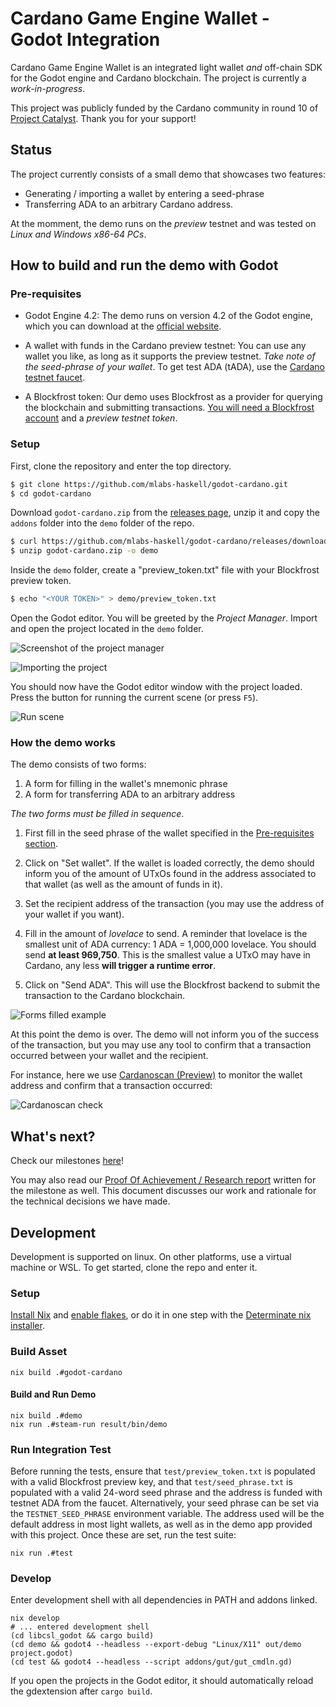 # Cardano Game Engine Wallet - Godot Integration

Cardano Game Engine Wallet is an integrated light wallet *and* off-chain SDK for
the Godot engine and Cardano blockchain. The project is currently a *work-in-progress*.

This project was publicly funded by the Cardano community in round 10 of [Project Catalyst](https://projectcatalyst.io/funds/10/f10-developer-ecosystem-the-evolution/mlabs-cardano-game-engine-wallet-godot-integration). Thank you for your support!

## Status

The project currently consists of a small demo that showcases two features:

* Generating / importing a wallet by entering a seed-phrase
* Transferring ADA to an arbitrary Cardano address.

At the momment, the demo runs on the *preview* testnet and was tested on
*Linux and Windows x86-64 PCs*.

## How to build and run the demo with Godot

### Pre-requisites

* Godot Engine 4.2: The demo runs on version 4.2 of the Godot engine, which you
  can download at the [official website](https://godotengine.org/).

* A wallet with funds in the Cardano preview testnet: You can use any wallet you like, as
  long as it supports the preview testnet. *Take note of the seed-phrase of your wallet*. To get test ADA (tADA), use the [Cardano testnet faucet](https://docs.cardano.org/cardano-testnet/tools/faucet/).

* A Blockfrost token: Our demo uses Blockfrost as a provider for querying the blockchain and submitting transactions.
[You will need a Blockfrost account](https://blockfrost.dev/overview/getting-started#log-in--sign-up) and a *preview testnet token*.

### Setup

First, clone the repository and enter the top directory.

```bash
$ git clone https://github.com/mlabs-haskell/godot-cardano.git
$ cd godot-cardano
```

Download `godot-cardano.zip` from the [releases page](https://github.com/mlabs-haskell/godot-cardano/releases/), unzip it and copy the `addons` folder into the `demo` folder of the repo.

```bash
$ curl https://github.com/mlabs-haskell/godot-cardano/releases/download/release-.../godot-cardano.zip -O godot-cardano.zip
$ unzip godot-cardano.zip -o demo
```

Inside the `demo` folder, create a "preview_token.txt" file with your Blockfrost preview token.

```bash
$ echo "<YOUR TOKEN>" > demo/preview_token.txt
```

Open the Godot editor. You will be greeted by the _Project Manager_. Import and open the project located in the `demo` folder.

![Screenshot of the project manager](./screenshots/01_project-manager.png)

![Importing the project](./screenshots/02_import-project.png)

You should now have the Godot editor window with the project loaded. Press the button for running the current scene (or press `F5`).

![Run scene](./screenshots/03_run-scene.png)

### How the demo works

The demo consists of two forms:

1. A form for filling in the wallet's mnemonic phrase
2. A form for transferring ADA to an arbitrary address

*The two forms must be filled in sequence*.

1. First fill in the seed phrase of the wallet specified in the [Pre-requisites section](#pre-requisites).

2. Click on "Set wallet". If the wallet is loaded correctly, the demo should inform you of the amount of UTxOs found in the address
associated to that wallet (as well as the amount of funds in it).

3. Set the recipient address of the transaction (you may use the address of your wallet if you want).

4. Fill in the amount of _lovelace_ to send. A reminder that lovelace is the smallest unit of ADA currency: 1 ADA = 1,000,000 lovelace.
You should send **at least 969,750**. This is the smallest value a UTxO may have in Cardano, any less **will trigger a runtime error**.

5. Click on "Send ADA". This will use the Blockfrost backend to submit the transaction to the Cardano blockchain.

![Forms filled example](./screenshots/filled-forms.png)

At this point the demo is over. The demo will not inform you of the success of the transaction, but you may use any tool to confirm that a transaction occurred between your wallet and the recipient.

For instance, here we use [Cardanoscan (Preview)](https://preview.cardanoscan.io) to monitor the wallet address and confirm that a transaction occurred:

![Cardanoscan check](./screenshots/cardanoscan-check.png)

## What's next?

Check our milestones [here](https://milestones.projectcatalyst.io/projects/1000114)!

You may also read our [Proof Of Achievement / Research report](./docs/M1_PoA-Research-Report.pdf) written for the milestone as well. This document discusses our work and rationale for the technical decisions we have made.

## Development

Development is supported on linux. On other platforms, use a virtual machine or WSL. To get started, clone the repo and enter it.

### Setup

[Install Nix](https://nixos.org/download.html) and [enable flakes](https://nixos.wiki/wiki/Flakes#Installing_flakes), or do it in one step with the [Determinate nix installer](https://github.com/DeterminateSystems/nix-installer).

### Build Asset

```
nix build .#godot-cardano
```

#### Build and Run Demo

```
nix build .#demo
nix run .#steam-run result/bin/demo
```

### Run Integration Test

Before running the tests, ensure that `test/preview_token.txt` is populated
with a valid Blockfrost preview key, and that `test/seed_phrase.txt` is
populated with a valid 24-word seed phrase and the address is funded with
testnet ADA from the faucet. Alternatively, your seed phrase can be set via the
`TESTNET_SEED_PHRASE` environment variable. The address used will be the
default address in most light wallets, as well as in the demo app provided with
this project. Once these are set, run the test suite:

```
nix run .#test
```

### Develop

Enter development shell with all dependencies in PATH and addons linked.

```
nix develop
# ... entered development shell
(cd libcsl_godot && cargo build)
(cd demo && godot4 --headless --export-debug "Linux/X11" out/demo project.godot)
(cd test && godot4 --headless --script addons/gut/gut_cmdln.gd)
```

If you open the projects in the Godot editor, it should automatically reload the gdextension after `cargo build`.
